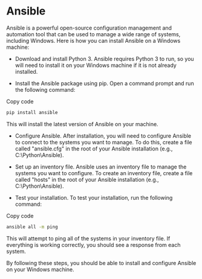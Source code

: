 # Ansible

Ansible is a powerful open-source configuration management and automation tool that can be used to manage a wide range of systems, including Windows. Here is how you can install Ansible on a Windows machine:

- Download and install Python 3. Ansible requires Python 3 to run, so you will need to install it on your Windows machine if it is not already installed.

- Install the Ansible package using pip. Open a command prompt and run the following command:

Copy code

```sh
pip install ansible
```

This will install the latest version of Ansible on your machine.

- Configure Ansible. After installation, you will need to configure Ansible to connect to the systems you want to manage. To do this, create a file called "ansible.cfg" in the root of your Ansible installation (e.g., C:\Python\Ansible).

- Set up an inventory file. Ansible uses an inventory file to manage the systems you want to configure. To create an inventory file, create a file called "hosts" in the root of your Ansible installation (e.g., C:\Python\Ansible).

- Test your installation. To test your installation, run the following command:

Copy code

```sh
ansible all -m ping
```

This will attempt to ping all of the systems in your inventory file. If everything is working correctly, you should see a response from each system.

By following these steps, you should be able to install and configure Ansible on your Windows machine.
